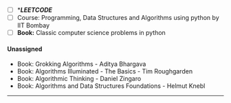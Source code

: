 
- [ ] ****LEETCODE***  
- [ ] Course: Programming, Data Structures and Algorithms using python by IIT Bombay
- [ ] **Book:** Classic computer science problems in python

#### Unassigned
* Book: Grokking Algorithms - Aditya Bhargava
* Book: Algorithms Illuminated - The Basics - Tim Roughgarden
* Book: Algorithmic Thinking - Daniel Zingaro
* Book: Algorithms and Data Structures Foundations - Helmut Knebl


__________________

